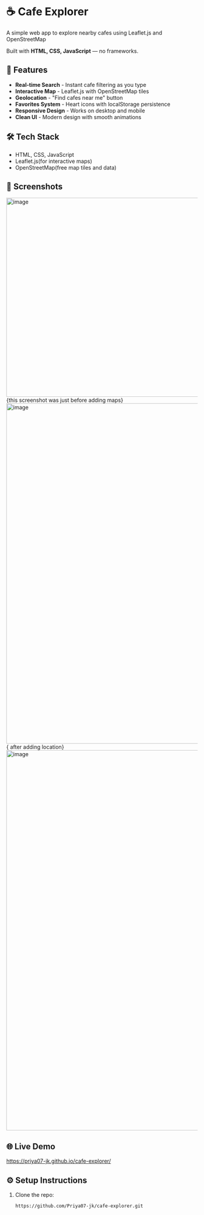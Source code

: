 # ☕ Cafe Explorer

A simple web app to explore nearby cafes using Leaflet.js and OpenStreetMap
 
Built with **HTML, CSS, JavaScript** — no frameworks.
## 🚀 Features
- **Real-time Search** - Instant cafe filtering as you type
- **Interactive Map** - Leaflet.js with OpenStreetMap tiles  
- **Geolocation** - "Find cafes near me" button
- **Favorites System** - Heart icons with localStorage persistence
- **Responsive Design** - Works on desktop and mobile
- **Clean UI** - Modern design with smooth animations

## 🛠️ Tech Stack
- HTML, CSS, JavaScript  
- Leaflet.js(for interactive maps)
- OpenStreetMap(free map tiles and data)

## 📸 Screenshots
<img width="1186" height="524" alt="image" src="https://github.com/user-attachments/assets/537f34ca-f321-4687-aaf0-ddc1c1fe237d" /> {this screenshot was just before adding maps}
<img width="1814" height="896" alt="image" src="https://github.com/user-attachments/assets/5345c8d7-4981-4012-a995-5cf82764faf3" /> { after adding location}
<img width="1642" height="1001" alt="image" src="https://github.com/user-attachments/assets/776a2f36-c440-43d6-9197-d8a6f298f935" />




## 🌐 Live Demo
 https://priya07-jk.github.io/cafe-explorer/


## ⚙️ Setup Instructions
1. Clone the repo:
   ```bash
   https://github.com/Priya07-jk/cafe-explorer.git

